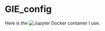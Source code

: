 # GIE_config

Here is the ![Jupyter Docker container](https://github.com/bgruening/docker-jupyter-notebook) I use.
